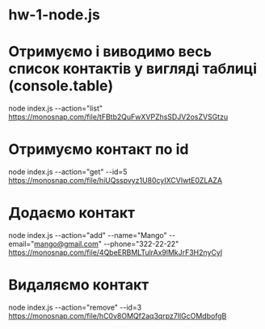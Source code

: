 # hw-1-node.js

# Отримуємо і виводимо весь список контактів у вигляді таблиці (console.table)

node index.js --action="list"
https://monosnap.com/file/tFBtb2QuFwXVPZhsSDJV2osZVSGtzu

# Отримуємо контакт по id

node index.js --action="get" --id=5
https://monosnap.com/file/hiUQsspvyz1U80cyIXCVIwtE0ZLAZA

# Додаємо контакт

node index.js --action="add" --name="Mango" --email="mango@gmail.com" --phone="322-22-22"
https://monosnap.com/file/4QbeERBMLTulrAx9lMkJrF3H2nyCyl

# Видаляємо контакт

node index.js --action="remove" --id=3
https://monosnap.com/file/hC0v8OMQf2aq3qrpz7IlGcOMdbofgB
